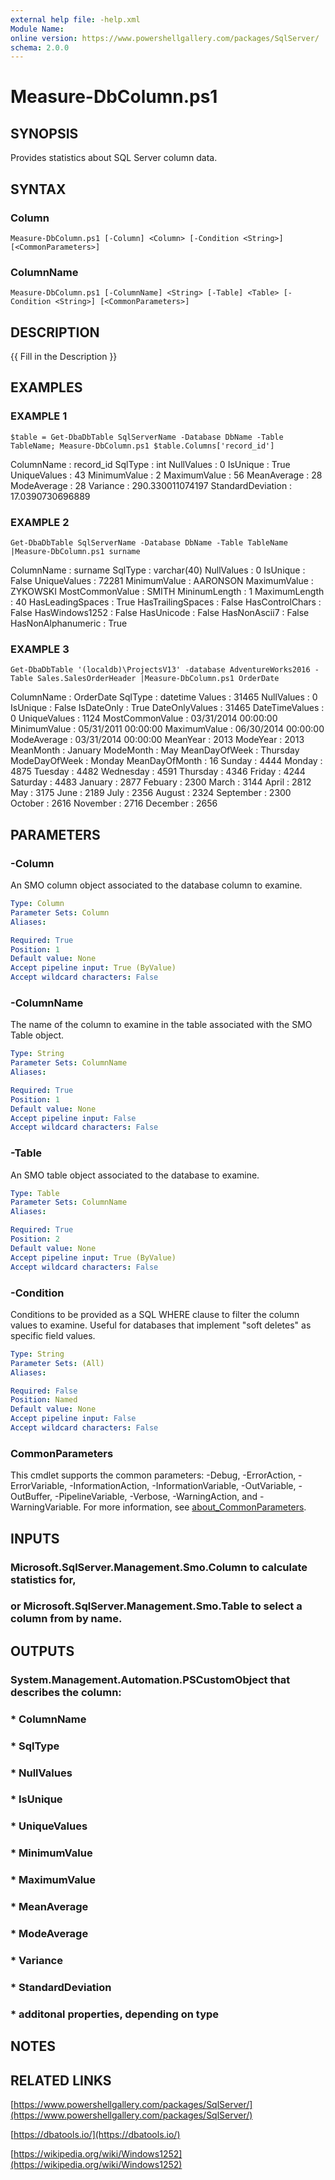 ```yaml
---
external help file: -help.xml
Module Name:
online version: https://www.powershellgallery.com/packages/SqlServer/
schema: 2.0.0
---
```


# Measure-DbColumn.ps1

## SYNOPSIS
Provides statistics about SQL Server column data.

## SYNTAX

### Column
```
Measure-DbColumn.ps1 [-Column] <Column> [-Condition <String>] [<CommonParameters>]
```

### ColumnName
```
Measure-DbColumn.ps1 [-ColumnName] <String> [-Table] <Table> [-Condition <String>] [<CommonParameters>]
```

## DESCRIPTION
{{ Fill in the Description }}

## EXAMPLES

### EXAMPLE 1
```
$table = Get-DbaDbTable SqlServerName -Database DbName -Table TableName; Measure-DbColumn.ps1 $table.Columns['record_id']
```

ColumnName        : record_id
SqlType           : int
NullValues        : 0
IsUnique          : True
UniqueValues      : 43
MinimumValue      : 2
MaximumValue      : 56
MeanAverage       : 28
ModeAverage       : 28
Variance          : 290.330011074197
StandardDeviation : 17.0390730696889

### EXAMPLE 2
```
Get-DbaDbTable SqlServerName -Database DbName -Table TableName |Measure-DbColumn.ps1 surname
```

ColumnName         : surname
SqlType            : varchar(40)
NullValues         : 0
IsUnique           : False
UniqueValues       : 72281
MinimumValue       :  AARONSON
MaximumValue       : ZYKOWSKI
MostCommonValue    : SMITH
MininumLength      : 1
MaximumLength      : 40
HasLeadingSpaces   : True
HasTrailingSpaces  : False
HasControlChars    : False
HasWindows1252     : False
HasUnicode         : False
HasNonAscii7       : False
HasNonAlphanumeric : True

### EXAMPLE 3
```
Get-DbaDbTable '(localdb)\ProjectsV13' -database AdventureWorks2016 -Table Sales.SalesOrderHeader |Measure-DbColumn.ps1 OrderDate
```

ColumnName      : OrderDate
SqlType         : datetime
Values          : 31465
NullValues      : 0
IsUnique        : False
IsDateOnly      : True
DateOnlyValues  : 31465
DateTimeValues  : 0
UniqueValues    : 1124
MostCommonValue : 03/31/2014 00:00:00
MinimumValue    : 05/31/2011 00:00:00
MaximumValue    : 06/30/2014 00:00:00
ModeAverage     : 03/31/2014 00:00:00
MeanYear        : 2013
ModeYear        : 2013
MeanMonth       : January
ModeMonth       : May
MeanDayOfWeek   : Thursday
ModeDayOfWeek   : Monday
MeanDayOfMonth  : 16
Sunday          : 4444
Monday          : 4875
Tuesday         : 4482
Wednesday       : 4591
Thursday        : 4346
Friday          : 4244
Saturday        : 4483
January         : 2877
Febuary         : 2300
March           : 3144
April           : 2812
May             : 3175
June            : 2189
July            : 2356
August          : 2324
September       : 2300
October         : 2616
November        : 2716
December        : 2656

## PARAMETERS

### -Column
An SMO column object associated to the database column to examine.

```yaml
Type: Column
Parameter Sets: Column
Aliases:

Required: True
Position: 1
Default value: None
Accept pipeline input: True (ByValue)
Accept wildcard characters: False
```

### -ColumnName
The name of the column to examine in the table associated with the SMO Table object.

```yaml
Type: String
Parameter Sets: ColumnName
Aliases:

Required: True
Position: 1
Default value: None
Accept pipeline input: False
Accept wildcard characters: False
```

### -Table
An SMO table object associated to the database to examine.

```yaml
Type: Table
Parameter Sets: ColumnName
Aliases:

Required: True
Position: 2
Default value: None
Accept pipeline input: True (ByValue)
Accept wildcard characters: False
```

### -Condition
Conditions to be provided as a SQL WHERE clause to filter the column values to examine.
Useful for databases that implement "soft deletes" as specific field values.

```yaml
Type: String
Parameter Sets: (All)
Aliases:

Required: False
Position: Named
Default value: None
Accept pipeline input: False
Accept wildcard characters: False
```

### CommonParameters
This cmdlet supports the common parameters: -Debug, -ErrorAction, -ErrorVariable, -InformationAction, -InformationVariable, -OutVariable, -OutBuffer, -PipelineVariable, -Verbose, -WarningAction, and -WarningVariable. For more information, see [about_CommonParameters](http://go.microsoft.com/fwlink/?LinkID=113216).

## INPUTS

### Microsoft.SqlServer.Management.Smo.Column to calculate statistics for,
### or Microsoft.SqlServer.Management.Smo.Table to select a column from by name.
## OUTPUTS

### System.Management.Automation.PSCustomObject that describes the column:
### 	* ColumnName
### 	* SqlType
### 	* NullValues
### 	* IsUnique
### 	* UniqueValues
### 	* MinimumValue
### 	* MaximumValue
### 	* MeanAverage
### 	* ModeAverage
### 	* Variance
### 	* StandardDeviation
### 	* additonal properties, depending on type
## NOTES

## RELATED LINKS

[https://www.powershellgallery.com/packages/SqlServer/](https://www.powershellgallery.com/packages/SqlServer/)

[https://dbatools.io/](https://dbatools.io/)

[https://wikipedia.org/wiki/Windows1252](https://wikipedia.org/wiki/Windows1252)

